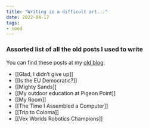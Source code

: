 ```yaml
---
title: "Writing is a difficult art..."
date: 2022-04-17
tags:
- seed
---
```


### Assorted list of all the old posts I used to write
You can find these posts at my [old blog](https://mybigevents.wordpress.com/).

- [[Glad, I didn’t give up]]
- [[Is the EU Democratic?]]
- [[Mighty Sands]]
- [[My outdoor education at Pigeon Point]]
- [[My Room]]
- [[The Time I Assembled a Computer]]
- [[Trip to Coloma]]
- [[Vex Worlds Robotics Champions]]

